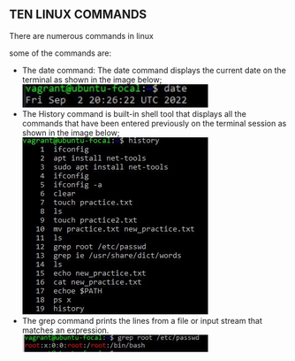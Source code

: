 <h2> TEN LINUX COMMANDS </h2>
<p>There are numerous commands in linux</p>
<p>some of the commands are: </P>
<ul>
  <li>
     The date command: The date command displays the current date on the terminal as shown in the image below;
    <img src="https://github.com/ogunleye0720/Altschool-cloud-exercise/raw/main/date-command.JPG" height="10%" width="70%" />
  </li>
   <li>
     The History command is built-in shell tool that displays all the commands that have been entered previously on the terminal session as shown in the image below;
    <img src="https://github.com/ogunleye0720/Altschool-cloud-exercise/raw/main/history-command.JPG" height="10%" width="70%" />
  </li>
  <li>
     The grep command prints the lines from a file or input stream that matches an expression.
    <img src="https://github.com/ogunleye0720/Altschool-cloud-exercise/raw/main/grep-command.JPG" height="10%" width="70%" />
  </li>
</ul>
